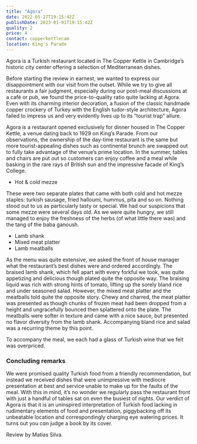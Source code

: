 ```yaml
---
title: "Agora"
date: 2022-05-27T19:15:42Z
publishDate: 2023-01-01T19:15:42Z
quality: 2
price: 4
contact: copperkettlecam
location: King's Parade
---
```


Agora is a Turkish restaurant located in The Copper Kettle in Cambridge’s historic city center offering a selection of Mediterranean dishes.

<!--more-->

Before starting the review in earnest, we wanted to express our disappointment with our visit from the outset. While we try to give all restaurants a fair judgment, especially during our post-meal discussions at a café or pub, we found the price-to-quality ratio quite lacking at Agora. Even with its charming interior decoration, a fusion of the classic handmade copper crockery of Turkey with the English tudor-style architecture, Agora failed to impress us and very evidently lives up to its “tourist trap” allure.

Agora is a restaurant opened exclusively for dinner housed in The Copper Kettle, a venue dating back to 1929 on King’s Parade. From our observations, the ownership of the day-time restaurant is the same but more tourist-appealing dishes such as continental brunch are swapped out to fully take advantage of the venue’s prime location. In the summer, tables and chairs are put out so customers can enjoy coffee and a meal while basking in the rare rays of British sun and the impressive facade of King’s College.

* Hot & cold mezze

These were two separate plates that came with both cold and hot mezze staples: turkish sausage, fried halloumi, hummus, pita and so on. Nothing stood out to us as particularly tasty or special. We had our suspicions that some mezze were several days old. As we were quite hungry, we still managed to enjoy the freshness of the herbs (of what little there was) and the tang of the baba ganoush.

* Lamb shank
* Mixed meat platter
* Lamb meatballs

As the menu was quite extensive, we asked the front of house manager what the restaurant’s best dishes were and ordered accordingly. The braised lamb shank, which fell apart with every forkful we took, was quite appetizing and delicious though plated quite the opposite way. The braising liquid was rich with strong hints of tomato, lifting up the sorely bland rice and under seasoned salad. However, the mixed meat platter and the meatballs told quite the opposite story. Chewy and charred, the meat platter was presented as though chunks of frozen meat had been dropped from a height and ungracefully bounced then splattered onto the plate. The meatballs were softer in texture and came with a nice sauce, but presented no flavor diversity from the lamb shank. Accompanying bland rice and salad was a recurring theme by this point.

To accompany the meal, we each had a glass of Turkish wine that we felt was overpriced.

### Concluding remarks

We were promised quality Turkish food from a friendly recommendation, but instead we received dishes that were unimpressive with mediocre presentation at best and service unable to make up for the faults of the meal. With this in mind, it’s no wonder we regularly pass the restaurant front with just a handful of tables sat on even the busiest of nights. Our verdict of Agora is that it is an uninspired interpretation of Turkish food lacking in rudimentary elements of food and presentation, piggybacking off its unbeatable location and correspondingly charging eye watering prices. It turns out you *can* judge a book by its cover.

Review by Matias Silva.
